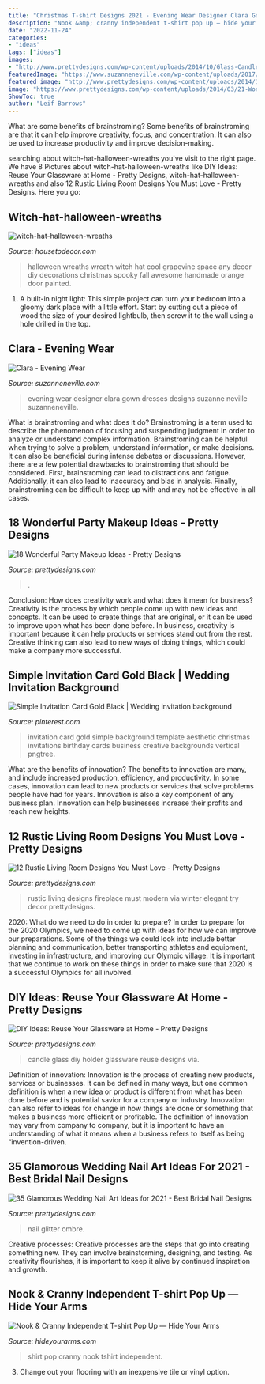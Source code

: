 ```yaml
---
title: "Christmas T-shirt Designs 2021 - Evening Wear Designer Clara Gown Dresses Designs Suzanne Neville Suzanneneville"
description: "Nook &amp; cranny independent t-shirt pop up — hide your arms"
date: "2022-11-24"
categories:
- "ideas"
tags: ["ideas"]
images:
- "http://www.prettydesigns.com/wp-content/uploads/2014/10/Glass-Candle-Holder.jpg"
featuredImage: "https://www.suzanneneville.com/wp-content/uploads/2017/04/clara-eveningwearcollection2017-eveningdressesbydesignersuzanneneville01.jpg"
featured_image: "http://www.prettydesigns.com/wp-content/uploads/2014/10/Glass-Candle-Holder.jpg"
image: "https://www.prettydesigns.com/wp-content/uploads/2014/03/21-Wonderful-Party-Makeup-Ideas.jpg"
ShowToc: true
author: "Leif Barrows"
---
```



What are some benefits of brainstroming?
Some benefits of brainstroming are that it can help improve creativity, focus, and concentration. It can also be used to increase productivity and improve decision-making.

	

		
searching about witch-hat-halloween-wreaths you've visit to the right page. We have 8 Pictures about witch-hat-halloween-wreaths like DIY Ideas: Reuse Your Glassware at Home - Pretty Designs, witch-hat-halloween-wreaths and also 12 Rustic Living Room Designs You Must Love - Pretty Designs. Here you go:
		
    
## Witch-hat-halloween-wreaths

<img loading=lazy src="https://housetodecor.com/wp-content/uploads/2014/09/witch-hat-halloween-wreaths.jpg" onerror="this.onerror=null;this.src='https://tse2.mm.bing.net/th?id=OIP.SnXysgVQaOwCtWzlAPY3XgHaJ4&amp;pid=15.1';" alt="witch-hat-halloween-wreaths">

_Source: housetodecor.com_

>halloween wreaths wreath witch hat cool grapevine space any decor diy decorations christmas spooky fall awesome handmade orange door painted. 

	

1. A built-in night light: This simple project can turn your bedroom into a gloomy dark place with a little effort. Start by cutting out a piece of wood the size of your desired lightbulb, then screw it to the wall using a hole drilled in the top.

    
## Clara - Evening Wear

<img loading=lazy src="https://www.suzanneneville.com/wp-content/uploads/2017/04/clara-eveningwearcollection2017-eveningdressesbydesignersuzanneneville01.jpg" onerror="this.onerror=null;this.src='https://tse3.mm.bing.net/th?id=OIP.iE3emp0T1yOL4ajt8Ok6ZQHaLH&amp;pid=15.1';" alt="Clara - Evening Wear">

_Source: suzanneneville.com_

>evening wear designer clara gown dresses designs suzanne neville suzanneneville. 

	

What is brainstroming and what does it do?
Brainstroming is a term used to describe the phenomenon of focusing and suspending judgment in order to analyze or understand complex information. Brainstroming can be helpful when trying to solve a problem, understand information, or make decisions. It can also be beneficial during intense debates or discussions. However, there are a few potential drawbacks to brainstroming that should be considered. First, brainstroming can lead to distractions and fatigue. Additionally, it can also lead to inaccuracy and bias in analysis. Finally, brainstroming can be difficult to keep up with and may not be effective in all cases.

    
## 18 Wonderful Party Makeup Ideas - Pretty Designs

<img loading=lazy src="https://www.prettydesigns.com/wp-content/uploads/2014/03/21-Wonderful-Party-Makeup-Ideas.jpg" onerror="this.onerror=null;this.src='https://tse1.mm.bing.net/th?id=OIP.jFccPtvMVVwoSN41V582VAHaLH&amp;pid=15.1';" alt="18 Wonderful Party Makeup Ideas - Pretty Designs">

_Source: prettydesigns.com_

>. 

	

Conclusion: How does creativity work and what does it mean for business?
Creativity is the process by which people come up with new ideas and concepts. It can be used to create things that are original, or it can be used to improve upon what has been done before. In business, creativity is important because it can help products or services stand out from the rest. Creative thinking can also lead to new ways of doing things, which could make a company more successful.

    
## Simple Invitation Card Gold Black | Wedding Invitation Background

<img loading=lazy src="https://i.pinimg.com/736x/85/99/05/8599050a803931c6cf69963b0708ad83.jpg" onerror="this.onerror=null;this.src='https://tse3.mm.bing.net/th?id=OIP.GBUmB4X-WXMY3Hifb0wY0wHaLH&amp;pid=15.1';" alt="Simple Invitation Card Gold Black | Wedding invitation background">

_Source: pinterest.com_

>invitation card gold simple background template aesthetic christmas invitations birthday cards business creative backgrounds vertical pngtree. 

	

What are the benefits of innovation?
The benefits to innovation are many, and include increased production, efficiency, and productivity. In some cases, innovation can lead to new products or services that solve problems people have had for years. Innovation is also a key component of any business plan. Innovation can help businesses increase their profits and reach new heights.

    
## 12 Rustic Living Room Designs You Must Love - Pretty Designs

<img loading=lazy src="https://www.prettydesigns.com/wp-content/uploads/2014/12/Homeintradition.jpg" onerror="this.onerror=null;this.src='https://tse3.mm.bing.net/th?id=OIP.yIDsBFek2TS909gpwCxNugHaFj&amp;pid=15.1';" alt="12 Rustic Living Room Designs You Must Love - Pretty Designs">

_Source: prettydesigns.com_

>rustic living designs fireplace must modern via winter elegant try decor prettydesigns. 

	

2020: What do we need to do in order to prepare?
In order to prepare for the 2020 Olympics, we need to come up with ideas for how we can improve our preparations. Some of the things we could look into include better planning and communication, better transporting athletes and equipment, investing in infrastructure, and improving our Olympic village. It is important that we continue to work on these things in order to make sure that 2020 is a successful Olympics for all involved.

    
## DIY Ideas: Reuse Your Glassware At Home - Pretty Designs

<img loading=lazy src="http://www.prettydesigns.com/wp-content/uploads/2014/10/Glass-Candle-Holder.jpg" onerror="this.onerror=null;this.src='https://tse1.mm.bing.net/th?id=OIP.S1_uWsFOKEJclu-0rxUgiADIEs&amp;pid=15.1';" alt="DIY Ideas: Reuse Your Glassware at Home - Pretty Designs">

_Source: prettydesigns.com_

>candle glass diy holder glassware reuse designs via. 

	

Definition of innovation:
Innovation is the process of creating new products, services or businesses. It can be defined in many ways, but one common definition is when a new idea or product is different from what has been done before and is potential savior for a company or industry. Innovation can also refer to ideas for change in how things are done or something that makes a business more efficient or profitable. The definition of innovation may vary from company to company, but it is important to have an understanding of what it means when a business refers to itself as being “invention-driven.

    
## 35 Glamorous Wedding Nail Art Ideas For 2021 - Best Bridal Nail Designs

<img loading=lazy src="https://www.prettydesigns.com/wp-content/uploads/2015/08/Glitter-Ombre-Wedding-Nail-Idea.jpg" onerror="this.onerror=null;this.src='https://tse2.mm.bing.net/th?id=OIP.9rnKNxwY9ErXOFXC44kNwgHaLG&amp;pid=15.1';" alt="35 Glamorous Wedding Nail Art Ideas for 2021 - Best Bridal Nail Designs">

_Source: prettydesigns.com_

>nail glitter ombre. 

	

Creative processes:
Creative processes are the steps that go into creating something new. They can involve brainstorming, designing, and testing. As creativity flourishes, it is important to keep it alive by continued inspiration and growth.

    
## Nook &amp; Cranny Independent T-shirt Pop Up — Hide Your Arms

<img loading=lazy src="http://hideyourarms.com/wp-content/uploads/2014/12/bearhug-nook-cranny-tshirt-popup.jpg" onerror="this.onerror=null;this.src='https://tse3.mm.bing.net/th?id=OIP.3nfzjTiza00waj_joDWCzwHaHa&amp;pid=15.1';" alt="Nook &amp; Cranny Independent T-shirt Pop Up — Hide Your Arms">

_Source: hideyourarms.com_

>shirt pop cranny nook tshirt independent. 

	

3. Change out your flooring with an inexpensive tile or vinyl option.

